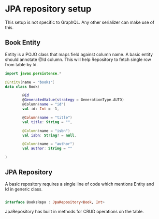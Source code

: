 # JPA repository setup

This setup is not specific to GraphQL. Any other serializer can make use of this.



## Book Entity

Entity is a POJO class that maps field against column name. A basic entity should annotate @Id column. This will help Repository to fetch single row from table by Id.

```kt
import javax.persistence.*

@Entity(name = "books")
data class Book(

        @Id
        @GeneratedValue(strategy = GenerationType.AUTO)
        @Column(name = "id")
        val id: Int = -1,

        @Column(name = "title")
        val title: String = "",

        @Column(name = "isbn")
        val isbn: String? = null,

        @Column(name = "author")
        val author: String = ""

)
```


## JPA Repository

A basic repository requires a single line of code which mentions Entity and Id in generic class.

```kt

interface BooksRepo : JpaRepository<Book, Int>

```


JpaRepository has built in methods for CRUD operations on the table.
